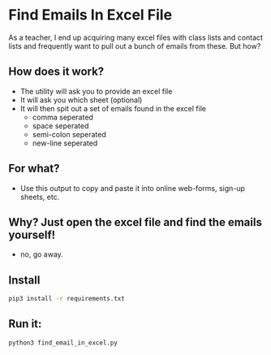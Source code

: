 # Find Emails In Excel File

As a teacher, I end up acquiring many excel files with class lists and contact lists and frequently want to pull out a bunch of emails from these.  But how?

## How does it work?

- The utility will ask you to provide an excel file
- It will ask you which sheet (optional)
- It will then spit out a set of emails found in the excel file
    - comma seperated
    - space seperated
    - semi-colon seperated
    - new-line seperated
 
## For what?
- Use this output to copy and paste it into online web-forms, sign-up sheets, etc.

## Why? Just open the excel file and find the emails yourself!
- no, go away.

## Install
```bash
pip3 install -r requirements.txt
```

## Run it:
```bash
python3 find_email_in_excel.py
```